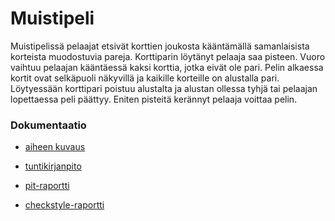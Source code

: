# Muistipeli

Muistipelissä pelaajat etsivät korttien joukosta kääntämällä samanlaisista korteista muodostuvia pareja. Korttiparin löytänyt pelaaja saa pisteen. Vuoro vaihtuu pelaajan kääntäessä kaksi korttia, jotka eivät ole pari. Pelin alkaessa kortit ovat selkäpuoli näkyvillä ja kaikille korteille on alustalla pari. Löytyessään korttipari poistuu alustalta ja alustan ollessa tyhjä tai pelaajan lopettaessa peli päättyy. Eniten pisteitä kerännyt pelaaja voittaa pelin. 

### Dokumentaatio

- [aiheen kuvaus](Dokumentaatio/aiheenKuvausJaRakenne.md)

- [tuntikirjanpito](Dokumentaatio/tuntikirjanpito.md)

-  [pit-raportti](https://htmlpreview.github.io/?https://github.com/jadya/Muistipeli/blob/master/Dokumentaatio/pit/201708271754/index.html) 

- [checkstyle-raportti](https://htmlpreview.github.io/?https://github.com/jadya/Muistipeli/blob/master/Dokumentaatio/checkstyle/checkstyle.html) 
